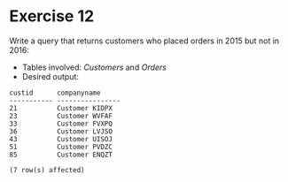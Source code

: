 # Exercise 12

Write a query that returns customers who placed orders in 2015 but not in 2016:

* Tables involved: *Customers* and *Orders*
* Desired output:

```
custid      companyname
----------- ----------------
21          Customer KIDPX
23          Customer WVFAF
33          Customer FVXPQ
36          Customer LVJSO
43          Customer UISOJ
51          Customer PVDZC
85          Customer ENQZT

(7 row(s) affected)
```